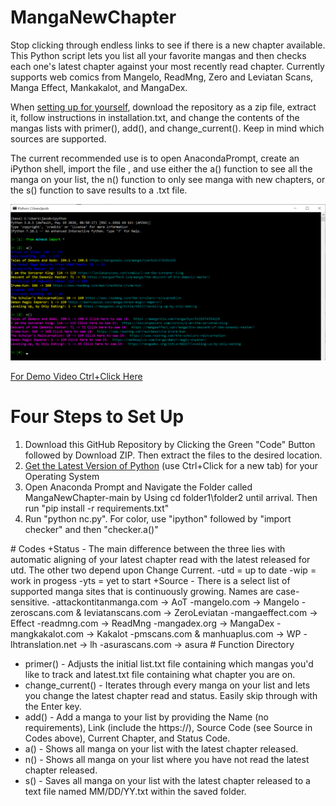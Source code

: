 # MangaNewChapter
Stop clicking through endless links to see if there is a new chapter available. This Python script lets you list all your favorite mangas and then checks each one's latest chapter against your most recently read chapter. Currently supports web comics from Mangelo, ReadMng, Zero and Leviatan Scans, Manga Effect, Mankakalot, and MangaDex.

When <a href="#su">setting up for yourself</a>, download the repository as a zip file, extract it, follow instructions in installation.txt, and change the contents of the mangas lists with primer(), add(), and change_current(). Keep in mind which sources are supported.

The current recommended use is to open AnacondaPrompt, create an iPython shell, import the file , and use either the a() function to see all the manga on your list, the n() function to only see manga with new chapters, or the s() function to save results to a .txt file.

<img src="mcheck_ex.png"/>

<a href="https://youtu.be/AyZsZzuTAPg/" target="_blank">For Demo Video Ctrl+Click Here</a>

<h1 id="su">Four Steps to Set Up</h1>
<ol>
  <li>Download this GitHub Repository by Clicking the Green "Code" Button followed by Download ZIP. Then extract the files to the desired location. </li>
  <li><a href="https://docs.conda.io/en/latest/miniconda.html">Get the Latest Version of Python</a> (use Ctrl+Click for a new tab) for your Operating System </li>
  <li>Open Anaconda Prompt and Navigate the Folder called MangaNewChapter-main by Using cd folder1\folder2 until arrival. Then run "pip install -r requirements.txt" </li>
  <li>Run "python nc.py". For color, use "ipython" followed by "import checker" and then "checker.a()" </li>
</ol>
# Codes
+Status - The main difference between the three lies with automatic aligning of your latest chapter read with the latest released for utd. The other two depend upon Change Current.
  -utd = up to date
  -wip = work in progess
  -yts = yet to start
+Source - There is a select list of supported manga sites that is continuously growing. Names are case-sensitive.
  -attackontitanmanga.com -> AoT
  -mangelo.com -> Mangelo
  -zeroscans.com & leviatanscans.com -> ZeroLeviatan
  -mangaeffect.com -> Effect
  -readmng.com -> ReadMng
  -mangadex.org -> MangaDex
  -mangkakalot.com -> Kakalot
  -pmscans.com & manhuaplus.com -> WP
  -lhtranslation.net -> lh
  -asurascans.com -> asura
# Function Directory
<ul>
  <li>primer() - Adjusts the initial list.txt file containing which mangas you'd like to track and latest.txt file containing what chapter you are on.</li>
  <li>change_current() - Iterates through every manga on your list and lets you change the latest chapter read and status. Easily skip through with the Enter key.</li>
  <li>add() - Add a manga to your list by providing the Name (no requirements), Link (include the https://), Source Code (see Source in Codes above), Current Chapter, and Status Code.</li>
  <li>a() - Shows all manga on your list with the latest chapter released.</li>
  <li>n() - Shows all manga on your list where you have not read the latest chapter released.</li>
  <li>s() - Saves all manga on your list with the latest chapter released to a text file named MM/DD/YY.txt within the saved folder.</li>

